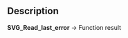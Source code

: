 ﻿<!-- Long Integer := SVG_Read_last_error-->## Description **SVG\_Read\_last\_error** -&gt; Function result